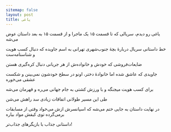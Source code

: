 ```yaml
---
sitemap: false
layout: post
title: یاغی
---
```


یاغی رو دیدم، سریالی که تا قسمت ۱۵ یک ماجرا و از قسمت ۱۵ به بعد داستان عوض می‌شه

خط داستانی سریال دربارهٔ بچهٔ جنوب‌شهری تهرانی به اسم جاویده که دنبال کسب هویت و شناسنامه‌ست

ضایعات‌فروشی که خودش و خانواده‌ش از هر جریانی دنبال کره‌گیری هستن

جاویدی که عاشق شده اما خانوادهٔ دختر، اونو در سطح خودشون نمی‌بینن و شکست عشقی می‌خوره

برای کسب هویت میجنگه و با ورزش کشتی به جام جهانی می‌ره و قهرمان می‌شه

طی این مسیر طولانی اتفاقات زیادی سد راهش می‌شن

در نهایت داستان به جایی ختم می‌شه که اسپانسرش ازش می‌خواد وقتی از مسابقات برمی‌گرده توی کیفش مواد بیاره

داستانی جذاب با بازیگرهای جذاب‌تر!
